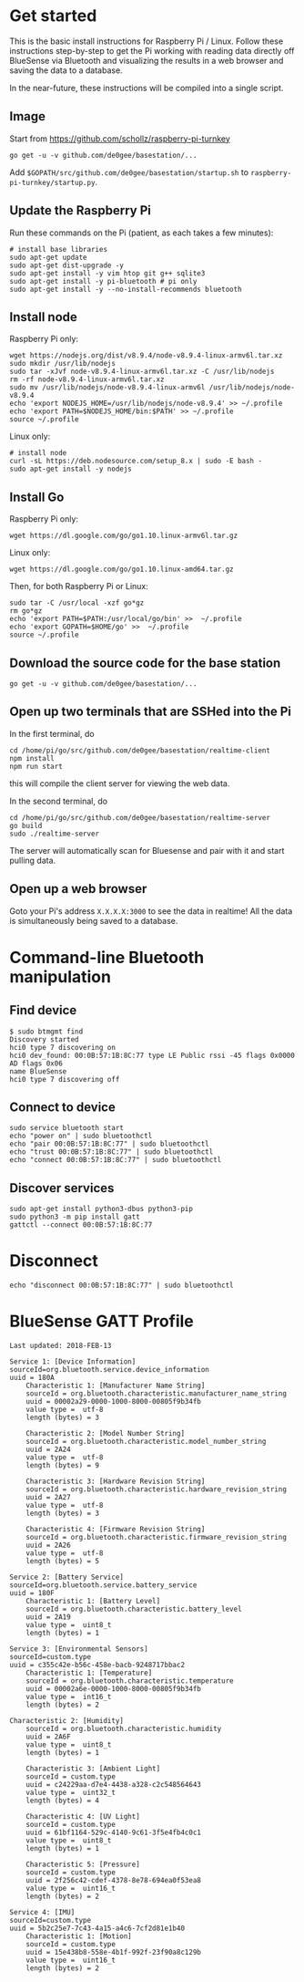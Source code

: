 # Get started

This is the basic install instructions for Raspberry Pi / Linux. Follow these instructions step-by-step to get the Pi working with reading data directly off BlueSense via Bluetooth and visualizing the results in a web browser and saving the data to a database.

In the near-future, these instructions will be compiled into a single script.

## Image

Start from https://github.com/schollz/raspberry-pi-turnkey

```
go get -u -v github.com/de0gee/basestation/...
```

Add `$GOPATH/src/github.com/de0gee/basestation/startup.sh` to `raspberry-pi-turnkey/startup.py`.


## Update the Raspberry Pi

Run these commands on the Pi (patient, as each takes a few minutes):

```
# install base libraries
sudo apt-get update
sudo apt-get dist-upgrade -y
sudo apt-get install -y vim htop git g++ sqlite3
sudo apt-get install -y pi-bluetooth # pi only
sudo apt-get install -y --no-install-recommends bluetooth
```

## Install node 

Raspberry Pi only:

```
wget https://nodejs.org/dist/v8.9.4/node-v8.9.4-linux-armv6l.tar.xz
sudo mkdir /usr/lib/nodejs
sudo tar -xJvf node-v8.9.4-linux-armv6l.tar.xz -C /usr/lib/nodejs 
rm -rf node-v8.9.4-linux-armv6l.tar.xz
sudo mv /usr/lib/nodejs/node-v8.9.4-linux-armv6l /usr/lib/nodejs/node-v8.9.4
echo 'export NODEJS_HOME=/usr/lib/nodejs/node-v8.9.4' >> ~/.profile
echo 'export PATH=$NODEJS_HOME/bin:$PATH' >> ~/.profile
source ~/.profile
```

Linux only:

```
# install node
curl -sL https://deb.nodesource.com/setup_8.x | sudo -E bash -
sudo apt-get install -y nodejs
```

## Install Go

Raspberry Pi only:

```
wget https://dl.google.com/go/go1.10.linux-armv6l.tar.gz

```

Linux only:

```
wget https://dl.google.com/go/go1.10.linux-amd64.tar.gz
```

Then, for both Raspberry Pi or Linux:

```
sudo tar -C /usr/local -xzf go*gz
rm go*gz
echo 'export PATH=$PATH:/usr/local/go/bin' >>  ~/.profile
echo 'export GOPATH=$HOME/go' >>  ~/.profile
source ~/.profile
```

## Download the source code for the base station


```
go get -u -v github.com/de0gee/basestation/...
```

## Open up two terminals that are SSHed into the Pi

In the first terminal, do

```
cd /home/pi/go/src/github.com/de0gee/basestation/realtime-client
npm install
npm run start
```

this will compile the client server for viewing the web data.

In the second terminal, do

```
cd /home/pi/go/src/github.com/de0gee/basestation/realtime-server
go build
sudo ./realtime-server
```

The server will automatically scan for Bluesense and pair with it and start pulling data.

## Open up a web browser

Goto your Pi's address `X.X.X.X:3000` to see the data in realtime! All the data is simultaneously being saved to a database.

# Command-line Bluetooth manipulation

## Find device

```
$ sudo btmgmt find
Discovery started
hci0 type 7 discovering on
hci0 dev_found: 00:0B:57:1B:8C:77 type LE Public rssi -45 flags 0x0000 
AD flags 0x06 
name BlueSense
hci0 type 7 discovering off
```

## Connect to device

```
sudo service bluetooth start
echo "power on" | sudo bluetoothctl
echo "pair 00:0B:57:1B:8C:77" | sudo bluetoothctl
echo "trust 00:0B:57:1B:8C:77" | sudo bluetoothctl
echo "connect 00:0B:57:1B:8C:77" | sudo bluetoothctl
```

## Discover services 

```
sudo apt-get install python3-dbus python3-pip
sudo python3 -m pip install gatt
gattctl --connect 00:0B:57:1B:8C:77
```

# Disconnect

```
echo "disconnect 00:0B:57:1B:8C:77" | sudo bluetoothctl
```


# BlueSense GATT Profile

```
Last updated: 2018-FEB-13

Service 1: [Device Information]
sourceId=org.bluetooth.service.device_information
uuid = 180A
    Characteristic 1: [Manufacturer Name String]
    sourceId = org.bluetooth.characteristic.manufacturer_name_string
    uuid = 00002a29-0000-1000-8000-00805f9b34fb
    value type =  utf-8
    length (bytes) = 3

    Characteristic 2: [Model Number String]
    sourceId = org.bluetooth.characteristic.model_number_string
    uuid = 2A24
    value type =  utf-8
    length (bytes) = 9
    
    Characteristic 3: [Hardware Revision String]
    sourceId = org.bluetooth.characteristic.hardware_revision_string
    uuid = 2A27
    value type =  utf-8
    length (bytes) = 3

    Characteristic 4: [Firmware Revision String]
    sourceId = org.bluetooth.characteristic.firmware_revision_string
    uuid = 2A26
    value type =  utf-8
    length (bytes) = 5

Service 2: [Battery Service]
sourceId=org.bluetooth.service.battery_service
uuid = 180F
    Characteristic 1: [Battery Level]
    sourceId = org.bluetooth.characteristic.battery_level
    uuid = 2A19
    value type =  uint8_t
    length (bytes) = 1

Service 3: [Environmental Sensors]
sourceId=custom.type
uuid = c355c42e-b56c-458e-bacb-9248717bbac2
    Characteristic 1: [Temperature]
    sourceId = org.bluetooth.characteristic.temperature
    uuid = 00002a6e-0000-1000-8000-00805f9b34fb
    value type =  int16_t
    length (bytes) = 2

Characteristic 2: [Humidity]
    sourceId = org.bluetooth.characteristic.humidity
    uuid = 2A6F
    value type =  uint8_t
    length (bytes) = 1

    Characteristic 3: [Ambient Light]
    sourceId = custom.type
    uuid = c24229aa-d7e4-4438-a328-c2c548564643
    value type =  uint32_t
    length (bytes) = 4

    Characteristic 4: [UV Light]
    sourceId = custom.type
    uuid = 61bf1164-529c-4140-9c61-3f5e4fb4c0c1
    value type =  uint8_t
    length (bytes) = 1

    Characteristic 5: [Pressure]
    sourceId = custom.type
    uuid = 2f256c42-cdef-4378-8e78-694ea0f53ea8
    value type =  uint16_t
    length (bytes) = 2

Service 4: [IMU]
sourceId=custom.type
uuid = 5b2c25e7-7c43-4a15-a4c6-7cf2d81e1b40
    Characteristic 1: [Motion]
    sourceId = custom.type
    uuid = 15e438b8-558e-4b1f-992f-23f90a8c129b
    value type =  uint16_t
    length (bytes) = 2
```
